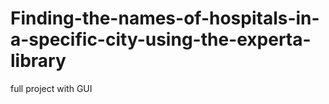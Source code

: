 # Finding-the-names-of-hospitals-in-a-specific-city-using-the-experta-library
full project with GUI
